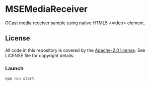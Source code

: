 # MSEMediaReceiver
OCast media receiver sample using native HTML5 &lt;video&gt; element.

## License
All code in this repository is covered by the [Apache-2.0 license](http://www.apache.org/licenses/LICENSE-2.0). See LICENSE file for copyright details.

### Launch
`npm run start`
